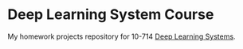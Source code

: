 # Deep Learning System Course
My homework projects repository for 10-714 [Deep Learning Systems](https://dlsyscourse.org/).
